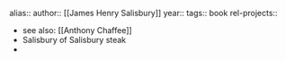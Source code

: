 alias::
author:: [[James Henry Salisbury]]
year::
tags:: book
rel-projects::

- see also: [[Anthony Chaffee]]
- Salisbury of Salisbury steak
-
